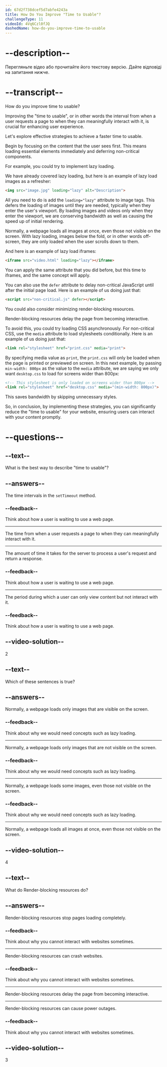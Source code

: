 ```yaml
---
id: 67d2f738dcef5d7abfe4243a
title: How Do You Improve "Time to Usable"?
challengeType: 11
videoId: 4Vq6Czl0fJQ
dashedName: how-do-you-improve-time-to-usable
---
```


# --description--

Перегляньте відео або прочитайте його текстову версію. Дайте відповіді на запитання нижче.

# --transcript--

How do you improve time to usable?

Improving the "time to usable", or in other words the interval from when a user requests a page to when they can meaningfully interact with it, is crucial for enhancing user experience.

Let's explore effective strategies to achieve a faster time to usable.

Begin by focusing on the content that the user sees first. This means loading essential elements immediately and deferring non-critical components.

For example, you could try to implement lazy loading.

We have already covered lazy loading, but here is an example of lazy load images as a refresher:

```html
<img src="image.jpg" loading="lazy" alt="Description">
```

All you need to do is add the `loading="lazy"` attribute to image tags. This defers the loading of images until they are needed, typically when they enter the user's viewport. By loading images and videos only when they enter the viewport, we are conserving bandwidth as well as causing the speed up of initial rendering.

Normally, a webpage loads all images at once, even those not visible on the screen. With lazy loading, images below the fold, or in other words off-screen, they are only loaded when the user scrolls down to them.

And here is an example of lazy load iframes:

```html
<iframe src="video.html" loading="lazy"></iframe>
```

You can apply the same attribute that you did before, but this time to iframes, and the same concept will apply.

You can also use the `defer` attribute to delay non-critical JavaScript until after the initial page load. Here is an example of us doing just that:

```html
<script src="non-critical.js" defer></script>
```

You could also consider minimizing render-blocking resources.

Render-blocking resources delay the page from becoming interactive.

To avoid this, you could try loading CSS asynchronously. For non-critical CSS, use the `media` attribute to load stylesheets conditionally. Here is an example of us doing just that:

```html
<link rel="stylesheet" href="print.css" media="print">
```

By specifying media value as `print`, the `print.css` will only be loaded when the page is printed or previewed on screen. In this next example, by passing `min-width: 800px` as the value to the `media` attribute, we are saying we only want `desktop.css` to load for screens wider than 800px:

```html
<!-- This stylesheet is only loaded on screens wider than 800px -->
<link rel="stylesheet" href="desktop.css" media="(min-width: 800px)">
```

This saves bandwidth by skipping unnecessary styles.

So, in conclusion, by implementing these strategies, you can significantly reduce the "time to usable" for your website, ensuring users can interact with your content promptly.

# --questions--

## --text--

What is the best way to describe "time to usable"?

## --answers--

The time intervals in the `setTimeout` method.

### --feedback--

Think about how a user is waiting to use a web page.

---

The time from when a user requests a page to when they can meaningfully interact with it.

---

The amount of time it takes for the server to process a user's request and return a response.

### --feedback--

Think about how a user is waiting to use a web page.

---

The period during which a user can only view content but not interact with it.

### --feedback--

Think about how a user is waiting to use a web page.

## --video-solution--

2

## --text--

Which of these sentences is true?

## --answers--

Normally, a webpage loads only images that are visible on the screen.

### --feedback--

Think about why we would need concepts such as lazy loading.

---

Normally, a webpage loads only images that are not visible on the screen.

### --feedback--

Think about why we would need concepts such as lazy loading.

---

Normally, a webpage loads some images, even those not visible on the screen.

### --feedback--

Think about why we would need concepts such as lazy loading.

---

Normally, a webpage loads all images at once, even those not visible on the screen.

## --video-solution--

4

## --text--

What do Render-blocking resources do?

## --answers--

Render-blocking resources stop pages loading completely.

### --feedback--

Think about why you cannot interact with websites sometimes.

---

Render-blocking resources can crash websites.

### --feedback--

Think about why you cannot interact with websites sometimes.

---

Render-blocking resources delay the page from becoming interactive.

---

Render-blocking resources can cause power outages.

### --feedback--

Think about why you cannot interact with websites sometimes.

## --video-solution--

3
